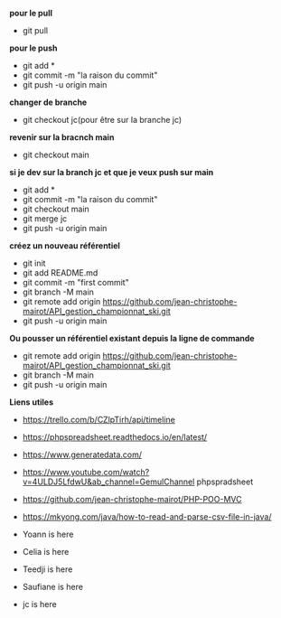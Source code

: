 **pour le pull**

- git pull

**pour le push**

- git add \*
- git commit -m "la raison du commit"
- git push -u origin main

**changer de branche**

- git checkout jc(pour être sur la branche jc)

**revenir sur la bracnch main**

- git checkout main

**si je dev sur la branch jc et que je veux push sur main**

- git add \*
- git commit -m "la raison du commit"
- git checkout main
- git merge jc
- git push -u origin main

**créez un nouveau référentiel**

- git init
- git add README.md
- git commit -m "first commit"
- git branch -M main
- git remote add origin https://github.com/jean-christophe-mairot/API_gestion_championnat_ski.git
- git push -u origin main

**Ou pousser un référentiel existant depuis la ligne de commande**

- git remote add origin https://github.com/jean-christophe-mairot/API_gestion_championnat_ski.git
- git branch -M main
- git push -u origin main

**Liens utiles**

- https://trello.com/b/CZlpTirh/api/timeline
- https://phpspreadsheet.readthedocs.io/en/latest/
- https://www.generatedata.com/
- https://www.youtube.com/watch?v=4ULDJ5LfdwU&ab_channel=GemulChannel phpspradsheet
- https://github.com/jean-christophe-mairot/PHP-POO-MVC

- https://mkyong.com/java/how-to-read-and-parse-csv-file-in-java/

- Yoann is here
- Celia is here
- Teedji is here
- Saufiane is here
- jc is here
